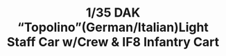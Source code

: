 ---
layout: product
title: "1/35 DAK “Topolino”(German/Italian)Light Staff Car w/Crew & IF8 Infantry Cart "
price: "TBA" 
desc: "Maketa"
img_path: "/assets/img/BRNC35156.webp"
brand: "Bronco"
available: false
special_offer: false
new: false
soon: false
cat: "010000"
subcat: "015800"
subsubcat: "0N/A"
sifra: "BRNC35156"
popular: false
spec: false
---